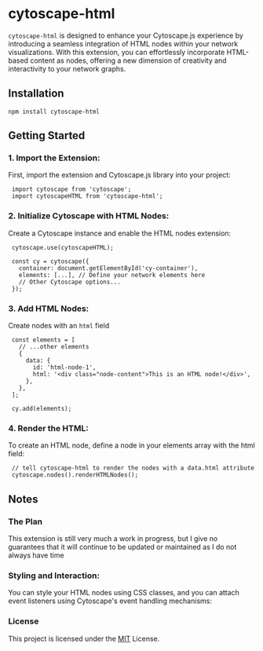 # cytoscape-html
`cytoscape-html` is designed to enhance your Cytoscape.js experience by introducing a seamless integration of HTML nodes within your network visualizations. With this extension, you can effortlessly incorporate HTML-based content as nodes, offering a new dimension of creativity and interactivity to your network graphs.

## Installation  
`npm install cytoscape-html`

## Getting Started
### 1. Import the Extension:
   First, import the extension and Cytoscape.js library into your project:
   ```
    import cytoscape from 'cytoscape';
    import cytoscapeHTML from 'cytoscape-html';
   ```

### 2.  Initialize Cytoscape with HTML Nodes:
   Create a Cytoscape instance and enable the HTML nodes extension:
   ```
    cytoscape.use(cytoscapeHTML);
   
    const cy = cytoscape({
      container: document.getElementById('cy-container'),
      elements: [...], // Define your network elements here
      // Other Cytoscape options...
    });
   ```


### 3.  Add HTML Nodes:
  Create nodes with an `html` field  
  ```
   const elements = [
     // ...other elements
     {
       data: {
         id: 'html-node-1',
         html: '<div class="node-content">This is an HTML node!</div>',
       },
     },
   ];
   
   cy.add(elements);
  ```

### 4.  Render the HTML:
  To create an HTML node, define a node in your elements array with the html field:  
  ```
   // tell cytoscape-html to render the nodes with a data.html attribute
   cytoscape.nodes().renderHTMLNodes();
  ```

## Notes

### The Plan
This extension is still very much a work in progress, but I give no guarantees that it will continue to be updated or maintained as I do not always have time

### Styling and Interaction:
You can style your HTML nodes using CSS classes, and you can attach event listeners using Cytoscape's event handling mechanisms:

### License
This project is licensed under the [MIT](https://github.com/BradyDouthit/cytoscape-html/blob/main/LICENSE) License.
